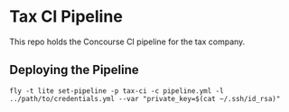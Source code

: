 # Tax CI Pipeline

This repo holds the Concourse CI pipeline for the tax company.

## Deploying the Pipeline

```
fly -t lite set-pipeline -p tax-ci -c pipeline.yml -l ../path/to/credentials.yml --var "private_key=$(cat ~/.ssh/id_rsa)"
```
